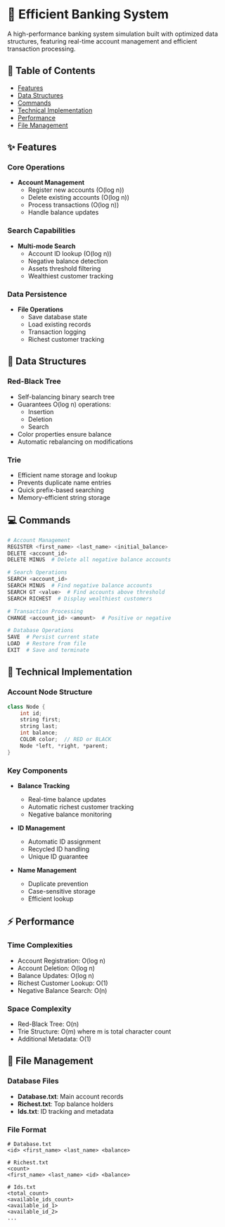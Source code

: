 # 🏦 Efficient Banking System

A high-performance banking system simulation built with optimized data structures, featuring real-time account management and efficient transaction processing.

## 📑 Table of Contents
- [Features](#features)
- [Data Structures](#data-structures)
- [Commands](#commands)
- [Technical Implementation](#technical-implementation)
- [Performance](#performance)
- [File Management](#file-management)

## ✨ Features

### Core Operations
- **Account Management**
  - Register new accounts (O(log n))
  - Delete existing accounts (O(log n))
  - Process transactions (O(log n))
  - Handle balance updates

### Search Capabilities
- **Multi-mode Search**
  - Account ID lookup (O(log n))
  - Negative balance detection
  - Assets threshold filtering
  - Wealthiest customer tracking

### Data Persistence
- **File Operations**
  - Save database state
  - Load existing records
  - Transaction logging
  - Richest customer tracking

## 🔧 Data Structures

### Red-Black Tree
- Self-balancing binary search tree
- Guarantees O(log n) operations:
  - Insertion
  - Deletion
  - Search
- Color properties ensure balance
- Automatic rebalancing on modifications

### Trie
- Efficient name storage and lookup
- Prevents duplicate name entries
- Quick prefix-based searching
- Memory-efficient string storage

## 💻 Commands

```bash
# Account Management
REGISTER <first_name> <last_name> <initial_balance>
DELETE <account_id>
DELETE MINUS  # Delete all negative balance accounts

# Search Operations
SEARCH <account_id>
SEARCH MINUS  # Find negative balance accounts
SEARCH GT <value>  # Find accounts above threshold
SEARCH RICHEST  # Display wealthiest customers

# Transaction Processing
CHANGE <account_id> <amount>  # Positive or negative

# Database Operations
SAVE  # Persist current state
LOAD  # Restore from file
EXIT  # Save and terminate
```

## 🔨 Technical Implementation

### Account Node Structure
```cpp
class Node {
    int id;
    string first;
    string last;
    int balance;
    COLOR color;  // RED or BLACK
    Node *left, *right, *parent;
}
```

### Key Components
- **Balance Tracking**
  - Real-time balance updates
  - Automatic richest customer tracking
  - Negative balance monitoring

- **ID Management**
  - Automatic ID assignment
  - Recycled ID handling
  - Unique ID guarantee

- **Name Management**
  - Duplicate prevention
  - Case-sensitive storage
  - Efficient lookup

## ⚡ Performance

### Time Complexities
- Account Registration: O(log n)
- Account Deletion: O(log n)
- Balance Updates: O(log n)
- Richest Customer Lookup: O(1)
- Negative Balance Search: O(n)

### Space Complexity
- Red-Black Tree: O(n)
- Trie Structure: O(m) where m is total character count
- Additional Metadata: O(1)

## 📁 File Management

### Database Files
- **Database.txt**: Main account records
- **Richest.txt**: Top balance holders
- **Ids.txt**: ID tracking and metadata

### File Format
```
# Database.txt
<id> <first_name> <last_name> <balance>

# Richest.txt
<count>
<first_name> <last_name> <id> <balance>

# Ids.txt
<total_count>
<available_ids_count>
<available_id_1>
<available_id_2>
...
```
